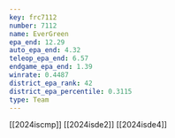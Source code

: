 ```yaml
---
key: frc7112
number: 7112
name: EverGreen
epa_end: 12.29
auto_epa_end: 4.32
teleop_epa_end: 6.57
endgame_epa_end: 1.39
winrate: 0.4487
district_epa_rank: 42
district_epa_percentile: 0.3115
type: Team
---
```

[[2024iscmp]]
[[2024isde2]]
[[2024isde4]]
